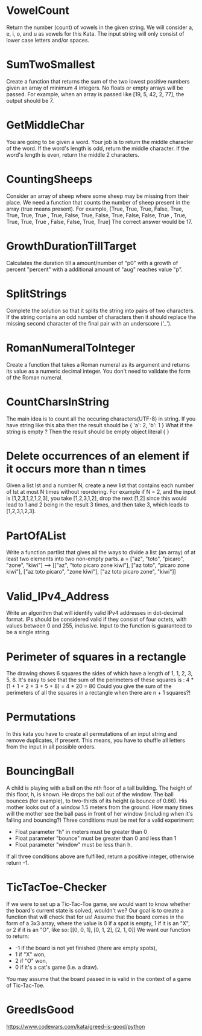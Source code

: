 # VowelCount
Return the number (count) of vowels in the given string.
We will consider a, e, i, o, and u as vowels for this Kata.
The input string will only consist of lower case letters and/or spaces.

# SumTwoSmallest
Create a function that returns the sum of the two lowest positive numbers given an array of minimum 4 integers. No floats or empty arrays will be passed.
For example, when an array is passed like [19, 5, 42, 2, 77], the output should be 7.

# GetMiddleChar
You are going to be given a word. Your job is to return the middle character of the word. If the word's length is odd, return the middle character. If the word's length is even, return the middle 2 characters.

# CountingSheeps
Consider an array of sheep where some sheep may be missing from their place. We need a function that counts the number of sheep present in the array (true means present).
For example,
[True,  True,  True,  False,
  True,  True,  True,  True ,
  True,  False, True,  False,
  True,  False, False, True ,
  True,  True,  True,  True ,
  False, False, True,  True]
The correct answer would be 17.

# GrowthDurationTillTarget
Calculates the duration till a amount/number of "p0" with a growth of percent "percent" with a additional amount of "aug" reaches value "p".

# SplitStrings
Complete the solution so that it splits the string into pairs of two characters. If the string contains an odd number of characters then it should replace the missing second character of the final pair with an underscore ('_').

# RomanNumeralToInteger
Create a function that takes a Roman numeral as its argument and returns its value as a numeric decimal integer. You don't need to validate the form of the Roman numeral.

# CountCharsInString
The main idea is to count all the occuring characters(UTF-8) in string. If you have string like this aba then the result should be { 'a': 2, 'b': 1 }
What if the string is empty ? Then the result should be empty object literal { }

# Delete occurrences of an element if it occurs more than n times
Given a list lst and a number N, create a new list that contains each number of lst at most N times without reordering. For example if N = 2, and the input is [1,2,3,1,2,1,2,3], you take [1,2,3,1,2], drop the next [1,2] since this would lead to 1 and 2 being in the result 3 times, and then take 3, which leads to [1,2,3,1,2,3].

# PartOfAList
Write a function partlist that gives all the ways to divide a list (an array) of at least two elements into two non-empty parts.
a = ["az", "toto", "picaro", "zone", "kiwi"] -->
[["az", "toto picaro zone kiwi"], ["az toto", "picaro zone kiwi"], ["az toto picaro", "zone kiwi"], ["az toto picaro zone", "kiwi"]]

# Valid_IPv4_Address
Write an algorithm that will identify valid IPv4 addresses in dot-decimal format. IPs should be considered valid if they consist of four octets, with values between 0 and 255, inclusive.
Input to the function is guaranteed to be a single string.

# Perimeter of squares in a rectangle
The drawing shows 6 squares the sides of which have a length of 1, 1, 2, 3, 5, 8. It's easy to see that the sum of the perimeters of these squares is : 4 * (1 + 1 + 2 + 3 + 5 + 8) = 4 * 20 = 80
Could you give the sum of the perimeters of all the squares in a rectangle when there are n + 1 squares?!

# Permutations
In this kata you have to create all permutations of an input string and remove duplicates, if present. This means, you have to shuffle all letters from the input in all possible orders.

# BouncingBall
A child is playing with a ball on the nth floor of a tall building. The height of this floor, h, is known. He drops the ball out of the window. The ball bounces (for example), to two-thirds of its height (a bounce of 0.66). His mother looks out of a window 1.5 meters from the ground.
How many times will the mother see the ball pass in front of her window (including when it's falling and bouncing?)
Three conditions must be met for a valid experiment:
- Float parameter "h" in meters must be greater than 0
- Float parameter "bounce" must be greater than 0 and less than 1
- Float parameter "window" must be less than h.

If all three conditions above are fulfilled, return a positive integer, otherwise return -1.

# TicTacToe-Checker
If we were to set up a Tic-Tac-Toe game, we would want to know whether the board's current state is solved, wouldn't we? Our goal is to create a function that will check that for us!
Assume that the board comes in the form of a 3x3 array, where the value is 0 if a spot is empty, 1 if it is an "X", or 2 if it is an "O", like so:
[[0, 0, 1],
 [0, 1, 2],
 [2, 1, 0]]
We want our function to return:
- -1 if the board is not yet finished (there are empty spots),
- 1 if "X" won,
- 2 if "O" won,
- 0 if it's a cat's game (i.e. a draw).

You may assume that the board passed in is valid in the context of a game of Tic-Tac-Toe.

# GreedIsGood
https://www.codewars.com/kata/greed-is-good/python
